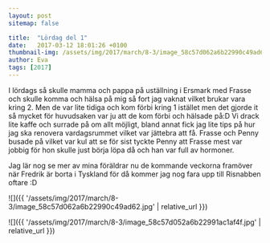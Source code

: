 ```yaml
---
layout: post
sitemap: false

title:  "Lördag del 1"
date:   2017-03-12 18:01:26 +0100
thumbnail-img: /assets/img/2017/march/8-3/image_58c57d062a6b22990c49ad62.jpg
author: Eva
tags: [2017]
---
```


I lördags så skulle mamma och pappa på uställning i Ersmark med Frasse och skulle komma och hälsa på mig så fort jag vaknat vilket brukar vara kring 2. Men de var lite tidiga och kom förbi kring 1 istället men det gjorde it så mycket för huvudsaken var ju att de kom förbi och hälsade på:D Vi drack lite kaffe och surrade på om allt möjligt, bland annat fick jag lite tips på hur jag ska renovera vardagsrummet vilket var jättebra att få. Frasse och Penny busade på vilket var kul att se för sist tyckte Penny att Frasse mest var jobbig för hon skulle just börja löpa då och han var full av hormoner. 

Jag lär nog se mer av mina föräldrar nu de kommande veckorna framöver när Fredrik är borta i Tyskland för då kommer jag nog fara upp till Risnabben oftare :D

![]({{ '/assets/img/2017/march/8-3/image_58c57d062a6b22990c49ad62.jpg'  | relative_url }})

![]({{ '/assets/img/2017/march/8-3/image_58c57d052a6b22991ac1af4f.jpg'  | relative_url }})

